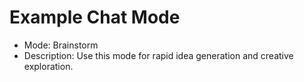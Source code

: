 # Example Chat Mode

- Mode: Brainstorm
- Description: Use this mode for rapid idea generation and creative exploration.
